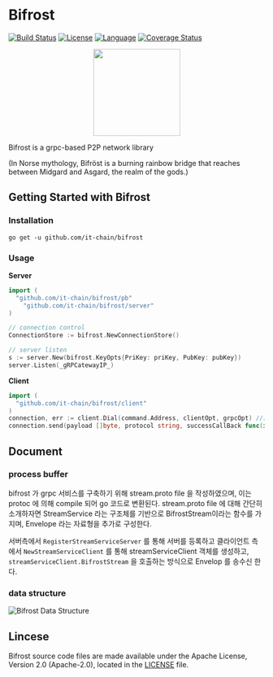 # Bifrost
[![Build Status](https://travis-ci.org/it-chain/bifrost.svg?branch=develop)](https://travis-ci.org/it-chain/bifrost)
[![License](https://img.shields.io/badge/License-Apache%202.0-blue.svg)](https://opensource.org/licenses/Apache-2.0)
[![Language](https://img.shields.io/badge/language-go-orange.svg)](https://golang.org)
[![Coverage Status](https://coveralls.io/repos/github/it-chain/bifrost/badge.svg?branch=develop)](https://coveralls.io/github/it-chain/bifrost?branch=develop)

<p align="center"><img src="./images/bifrost.jpeg" width="171px" height="171px"></p>



Bifrost is a grpc-based P2P network library

(In Norse mythology, Bifröst is a burning rainbow bridge that reaches between Midgard and Asgard, the realm of the gods.)
## Getting Started with Bifrost

### Installation

```
go get -u github.com/it-chain/bifrost
```

### Usage


**Server**
```Go
import (
  "github.com/it-chain/bifrost/pb"
	"github.com/it-chain/bifrost/server"
)

// connection control
ConnectionStore := bifrost.NewConnectionStore()

// server listen
s := server.New(bifrost.KeyOpts{PriKey: priKey, PubKey: pubKey})
server.Listen(_gRPCatewayIP_)
```

**Client**
```Go
import (
  "github.com/it-chain/bifrost/client"
)
connection, err := client.Dial(command.Address, clientOpt, grpcOpt) //흔히 cli 에서 이루어짐
connection.send(payload []byte, protocol string, successCallBack func(interface{}), errCallBack func(error)) //connection GrpcConnection
```

## Document
### process buffer
bifrost 가 grpc 서비스를 구축하기 위해 stream.proto file 을 작성하였으며, 이는 protoc 에 의해 compile 되어 go 코드로 변환된다.
stream.proto file 에 대해 간단히 소개하자면 StreamService 라는 구조체를 기반으로 BifrostStream이라는 함수를 가지며, Envelope 라는 자료형을 추가로 구성한다.

서버측에서 `RegisterStreamServiceServer` 를 통해 서버를 등록하고 클라이언트 측에서 `NewStreamServiceClient` 를 통해 streamServiceClient 객체를 생성하고, `streamServiceClient.BifrostStream` 을 호출하는 방식으로 Envelop 를 송수신 한다.

### data structure
![Bifrost Data Structure](./images/BifrostDataStructure.png)
## Lincese

Bifrost source code files are made available under the Apache License, Version 2.0 (Apache-2.0), located in the [LICENSE](LICENSE) file.
